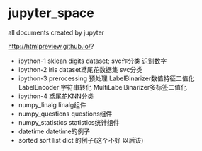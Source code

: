 # jupyter_space
all documents created by jupyter


http://htmlpreview.github.io/?
+ ipython-1 sklean digits dataset; svc作分类 识别数字
+ ipython-2 iris dataset鸢尾花数据集 svc分类
+ ipython-3 prerocessing 预处理 LabelBinarizer数值特征二值化 LabelEncoder 字符串转化 MultiLabelBinarizer多标签二值化
+ ipython-4 鸢尾花KNN分类
+ numpy_linalg     linalg组件
+ numpy_questions   questions组件
+ numpy_statistics    statistics统计组件
+ datetime         datetime的例子
+ sorted            sort list dict 的例子(这个不好 以后该)
